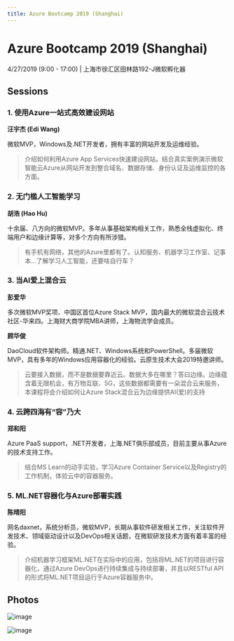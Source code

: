 ```yaml
---
title: Azure Bootcamp 2019 (Shanghai)
---
```


# Azure Bootcamp 2019 (Shanghai)

4/27/2019 (9:00 - 17:00) | 上海市徐汇区田林路192-J微软孵化器

## Sessions

### 1. 使用Azure一站式高效建设网站

**汪宇杰 (Edi Wang)**

微软MVP，Windows及.NET开发者，拥有丰富的网站开发及运维经验。

> 介绍如何利用Azure App Services快速建设网站。结合真实案例演示微软智能云Azure从网站开发到整合域名、数据存储、身份认证及运维监控的各方面。

### 2. 无门槛人工智能学习

**胡浩 (Hao Hu)**

十余届、八方向的微软MVP。多年从事基础架构相关工作，熟悉全栈虚拟化、终端用户和边缘计算等，对多个方向有所涉猎。

> 有手机有网络，其他的Azure里都有了。认知服务、机器学习工作室、记事本…了解学习人工智能，还要啥自行车？

### 3. 当AI爱上混合云

**彭爱华**

多次微软MVP奖项、中国区首位Azure Stack MVP，国内最大的微软混合云技术社区-华来四。上海财大商学院MBA讲师，上海物流学会成员。

**顾华俊**

DaoCloud软件架构师。精通.NET、Windows系统和PowerShell。多届微软MVP，具有多年的Windows应用容器化的经验。云原生技术大会2019特邀讲师。

> 云要接入数据，而不是数据要靠近云。数据大多在哪里？答曰边缘。边缘蕴含着无限机会，有万物互联、5G，这些数据都需要有一朵混合云来服务，本课程将会介绍如何让Azure Stack混合云为边缘提供AI(爱)的支持

### 4. 云跨四海有“容”乃大

**郑和阳**

Azure PaaS support，.NET开发者，上海.NET俱乐部成员，目前主要从事Azure的技术支持工作。

> 结合MS Learn的动手实验，学习Azure Container Service以及Registry的工作机制，体验云中的容器服务。

### 5. ML.NET容器化与Azure部署实践

**陈晴阳**

网名daxnet，系统分析员，微软MVP，长期从事软件研发相关工作，关注软件开发技术、领域驱动设计以及DevOps相关话题，在微软研发技术方面有着丰富的经验。

> 介绍机器学习框架ML.NET在实际中的应用，包括将ML.NET的项目进行容器化，通过Azure DevOps进行持续集成与持续部署，并且以RESTful API的形式将ML.NET项目运行于Azure容器服务中。

## Photos

![image](https://raw.githubusercontent.com/microsoft-mvp-events-shanghai/News/master/assets/20190427_021459014_iOS.jpg)

![image](https://raw.githubusercontent.com/microsoft-mvp-events-shanghai/News/master/assets/20190427_021154684_iOS.jpg)
